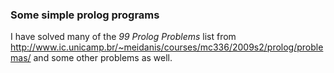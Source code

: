 ### Some simple prolog programs

I have solved many of the *99 Prolog Problems* list from http://www.ic.unicamp.br/~meidanis/courses/mc336/2009s2/prolog/problemas/ and some other problems as well.
